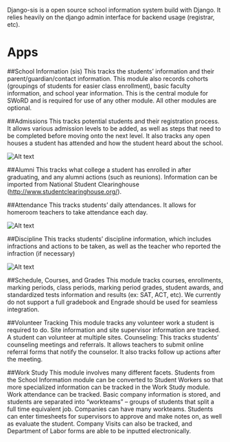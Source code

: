 Django-sis is a open source school information system build with Django. It relies heavily on the django admin interface for backend usage (registrar, etc).

# Apps

##School Information (sis)
This tracks the students’ information and their parent/guardian/contact information. This module also records cohorts (groupings of students for easier class enrollment), basic faculty information, and school year information. This is the central module for SWoRD and is required for use of any other module. All other modules are optional.

##Admissions
This tracks potential students and their registration process. It allows various admission levels to be added, as well as steps that need to be completed before moving onto the next level. It also tracks any open houses a student has attended and how the student heard about the school.

![Alt text](https://raw.github.com/burke-software/django-sis/master/screenshots/funnel.png)

##Alumni 
This tracks what college a student has enrolled in after graduating, and any alumni actions (such as reunions). Information can be imported from National Student Clearinghouse (http://www.studentclearinghouse.org/).

##Attendance 
This tracks students’ daily attendances. It allows for homeroom teachers to take attendance each day.

![Alt text](https://raw.github.com/burke-software/django-sis/master/screenshots/attendance.png)

##Discipline
This tracks students’ discipline information, which includes infractions and actions to be taken, as well as the teacher who reported the infraction (if necessary)

![Alt text](https://raw.github.com/burke-software/django-sis/master/screenshots/discipline.png)

##Schedule, Courses, and Grades
This module tracks courses, enrollments, marking periods, class periods, marking period grades, student awards, and standardized tests information and results (ex: SAT, ACT, etc). We currently do not support a full gradebook and Engrade should be used for seamless integration.

##Volunteer Tracking
This module tracks any volunteer work a student is required to do. Site information and site supervisor information are tracked. A student can volunteer at multiple sites.
Counseling: This tracks students’ counseling meetings and referrals. It allows teachers to submit online referral forms that notify the counselor. It also tracks follow up actions after the meeting.

##Work Study 
This module involves many different facets. Students from the School Information module can be converted to Student Workers so that more specialized information can be tracked in the Work Study module. Work attendance can be tracked. Basic company information is stored, and students  are separated into “workteams” – groups of students that split a full time equivalent job. Companies can have many workteams. Students can enter timesheets for supervisors to approve and make notes on, as well as evaluate the student. Company Visits can also be tracked, and Department of Labor forms are able to be inputted electronically.




